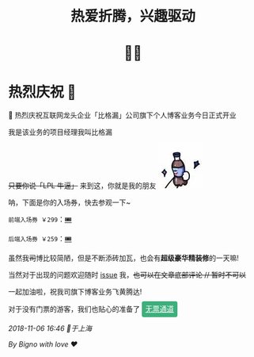 <div class="intro">
  <h1>热爱折腾，兴趣驱动</h1>
  <h1>🤟🏻</h1>
</div>

# 热烈庆祝 🎉

🎉 热烈庆祝互联网龙头企业「比格漏」公司旗下个人博客业务今日正式开业

我是该业务的项目经理我叫比格漏

~~只要你说「LPL 牛逼」~~ 来到这，你就是我的朋友 ![干杯](./61541493496_.pic.jpg)

呐，下面是你的入场券，快去参观一下~

`前端入场券 ￥299`：[🎟](./frontEnd/)

`后端入场券 ￥259`：[🎟](./backEnd/)

虽然我~~司~~博比较简陋，但是不断添砖加瓦，也会有**超级豪华精装修**的一天嘛!

当然对于出现的问题欢迎随时 [issue](https://github.com/LBinin/Blog/issues) 我，~~也可以在文章底部评论 // 暂时不可以~~

一起加油啦，祝我司旗下博客业务飞黄腾达!

对于没有门票的游客，我们也贴心的准备了 <a href="/archives/" class="start-btn">无票通道 <i class="iconfont icon-feiji"/></a>

2018-11-06 16:46 📍于上海

By Bigno with love ❤️

<style lang="scss">
.intro {
  text-align: center;
}

.start-btn {
  background: #3eaf7c;
  color: #fff;
  padding: 0.5em;
  border-radius: 4px;
  font-size: 0.9rem;
  transition: all 0.3s;

  i {
    font-size: 1.5em;
    vertical-align: sub;
  }

  &:hover {
    text-decoration: none !important;
    background: #59c795;
  }
}
</style>